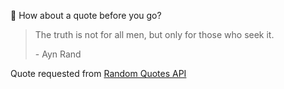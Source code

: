 📣 How about a quote before you go?

> The truth is not for all men, but only for those who seek it.
>
> <p>- Ayn Rand</p>

Quote requested from [Random Quotes API](https://github.com/lukePeavey/quotable)
